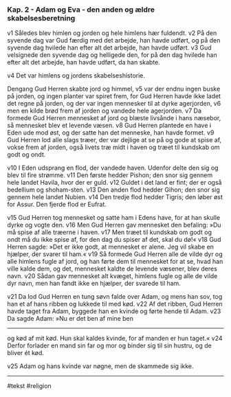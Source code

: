 ### Kap. 2 - Adam og Eva - den anden og ældre skabelsesberetning

v1 Således blev himlen og jorden og hele himlens hær fuldendt. v2 På den syvende dag var Gud færdig med det arbejde, han havde udført, og på den syvende dag hvilede han efter alt det arbejde, han havde udført. v3 Gud velsignede den syvende dag og helligede den, for på den dag hvilede han efter alt det arbejde, han havde udført, da han skabte. 

v4 Det var himlens og jordens skabelseshistorie. 



Dengang Gud Herren skabte jord og himmel, v5 var der endnu ingen buske på jorden, og ingen planter var spiret frem, for Gud Herren havde ikke ladet det regne på jorden, og der var ingen mennesker til at dyrke agerjorden, v6 men en kilde brød frem af jorden og vandede hele agerjorden. v7 Da formede Gud Herren mennesket af jord og blæste livsånde i hans næsebor, så mennesket blev et levende væsen. v8 Gud Herren plantede en have i Eden ude mod øst, og der satte han det menneske, han havde formet. v9 Gud Herren lod alle slags træer, der var dejlige at se på og gode at spise af, vokse frem af jorden, også livets træ midt i haven og træet til kundskab om godt og ondt. 

v10 I Eden udsprang en flod, der vandede haven. Udenfor delte den sig og blev til fire strømme. v11 Den første hedder Pishon; den snor sig gennem hele landet Havila, hvor der er guld. v12 Guldet i det land er fint; der er også bedellium og shoham-sten. v13 Den anden flod hedder Gihon; den snor sig gennem hele landet Nubien. v14 Den tredje flod hedder Tigris; den løber øst for Assur. Den fjerde flod er Eufrat. 

v15 Gud Herren tog mennesket og satte ham i Edens have, for at han skulle dyrke og vogte den. v16 Men Gud Herren gav mennesket den befaling: »Du må spise af alle træerne i haven. v17 Men træet til kundskab om godt og ondt må du ikke spise af, for den dag du spiser af det, skal du dø!« v18 Gud Herren sagde: »Det er ikke godt, at mennesket er alene. Jeg vil skabe en hjælper, der svarer til ham.« v19 Så formede Gud Herren alle de vilde dyr og alle himlens fugle af jord, og han førte dem til mennesket for at se, hvad han ville kalde dem, og det, mennesket kaldte de levende væsener, blev deres navn. v20 Sådan gav mennesket alt kvæget, himlens fugle og alle de vilde dyr navn, men han fandt ikke en hjælper, der svarede til ham. 

v21 Da lod Gud Herren en tung søvn falde over Adam, og mens han sov, tog han et af hans ribben og lukkede til med kød. v22 Af det ribben, Gud Herren havde taget fra Adam, byggede han en kvinde og førte hende til Adam. v23 Da sagde Adam: »Nu er det ben af mine ben 

---

og kød af mit kød. Hun skal kaldes kvinde, for af manden er hun taget.« v24 Derfor forlader en mand sin far og mor og binder sig til sin hustru, og de bliver ét kød. 

v25 Adam og hans kvinde var nøgne, men de skammede sig ikke.


---
#tekst 
#religion 